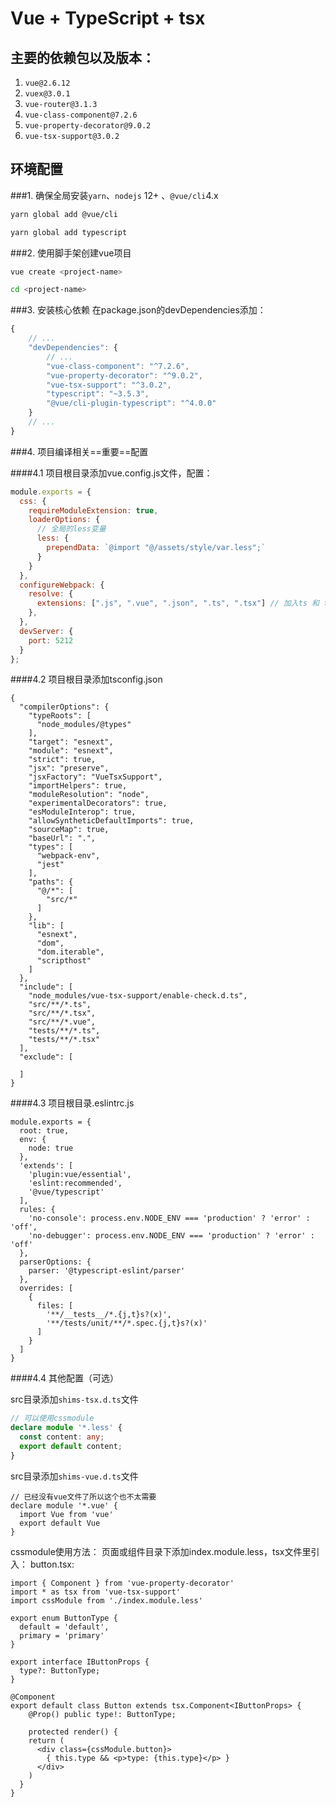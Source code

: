 # Vue + TypeScript  + tsx

## 主要的依赖包以及版本：
1. `vue@2.6.12`
2. `vuex@3.0.1`
3. `vue-router@3.1.3`
4. `vue-class-component@7.2.6`
5. `vue-property-decorator@9.0.2`
6. `vue-tsx-support@3.0.2`

## 环境配置
###1. 确保全局安装`yarn`、`nodejs` 12+ 、`@vue/cli`4.x
```bash
yarn global add @vue/cli

yarn global add typescript
```
###2. 使用脚手架创建vue项目
```bash
vue create <project-name>

cd <project-name>
```
###3. 安装核心依赖
在package.json的devDependencies添加：
```js
{
    // ...
    "devDependencies": {
        // ...
        "vue-class-component": "^7.2.6",
        "vue-property-decorator": "^9.0.2",
        "vue-tsx-support": "^3.0.2",
        "typescript": "~3.5.3",
        "@vue/cli-plugin-typescript": "^4.0.0"
    }
    // ...
}
```

###4. 项目编译相关==重要==配置

####4.1 项目根目录添加vue.config.js文件，配置：
```js
module.exports = {
  css: {
    requireModuleExtension: true,
    loaderOptions: {
      // 全局的less变量
      less: {
        prependData: `@import "@/assets/style/var.less";`
      }
    }
  },
  configureWebpack: {
    resolve: {
      extensions: [".js", ".vue", ".json", ".ts", ".tsx"] // 加入ts 和 tsx
    },
  },
  devServer: {
    port: 5212
  }
};
```
####4.2 项目根目录添加tsconfig.json
```
{
  "compilerOptions": {
    "typeRoots": [
      "node_modules/@types"
    ],
    "target": "esnext",
    "module": "esnext",
    "strict": true,
    "jsx": "preserve",
    "jsxFactory": "VueTsxSupport",
    "importHelpers": true,
    "moduleResolution": "node",
    "experimentalDecorators": true,
    "esModuleInterop": true,
    "allowSyntheticDefaultImports": true,
    "sourceMap": true,
    "baseUrl": ".",
    "types": [
      "webpack-env",
      "jest"
    ],
    "paths": {
      "@/*": [
        "src/*"
      ]
    },
    "lib": [
      "esnext",
      "dom",
      "dom.iterable",
      "scripthost"
    ]
  },
  "include": [
    "node_modules/vue-tsx-support/enable-check.d.ts",
    "src/**/*.ts",
    "src/**/*.tsx",
    "src/**/*.vue",
    "tests/**/*.ts",
    "tests/**/*.tsx"
  ],
  "exclude": [

  ]
}
```
####4.3 项目根目录.eslintrc.js
```
module.exports = {
  root: true,
  env: {
    node: true
  },
  'extends': [
    'plugin:vue/essential',
    'eslint:recommended',
    '@vue/typescript'
  ],
  rules: {
    'no-console': process.env.NODE_ENV === 'production' ? 'error' : 'off',
    'no-debugger': process.env.NODE_ENV === 'production' ? 'error' : 'off'
  },
  parserOptions: {
    parser: '@typescript-eslint/parser'
  },
  overrides: [
    {
      files: [
        '**/__tests__/*.{j,t}s?(x)',
        '**/tests/unit/**/*.spec.{j,t}s?(x)'
      ]
    }
  ]
}

```
####4.4 其他配置（可选）

src目录添加`shims-tsx.d.ts`文件
```ts
// 可以使用cssmodule
declare module '*.less' {
  const content: any;
  export default content;
}
```

src目录添加`shims-vue.d.ts`文件
```
// 已经没有vue文件了所以这个也不太需要
declare module '*.vue' {
  import Vue from 'vue'
  export default Vue
}
```
cssmodule使用方法：
页面或组件目录下添加index.module.less，tsx文件里引入：
button.tsx:
```
import { Component } from 'vue-property-decorator'
import * as tsx from 'vue-tsx-support'
import cssModule from './index.module.less'

export enum ButtonType {
  default = 'default',
  primary = 'primary'
}

export interface IButtonProps {
  type?: ButtonType;
}

@Component
export default class Button extends tsx.Component<IButtonProps> {
    @Prop() public type!: ButtonType;
    
    protected render() {
    return (
      <div class={cssModule.button}>
        { this.type && <p>type: {this.type}</p> }
      </div>
    )
  }
}
```

